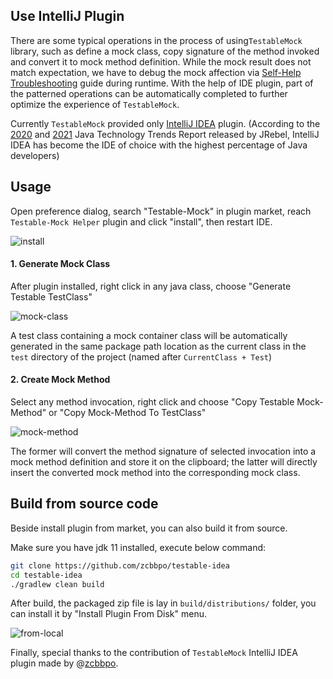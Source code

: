 Use IntelliJ Plugin
---

There are some typical operations in the process of using`TestableMock` library, such as define a mock class, copy signature of the method invoked and convert it to mock method definition. While the mock result does not match expectation, we have to debug the mock affection via [Self-Help Troubleshooting](zh-cn/doc/troubleshooting.md) guide during runtime. With the help of IDE plugin, part of the patterned operations can be automatically completed to further optimize the experience of `TestableMock`. 

Currently `TestableMock` provided only [IntelliJ IDEA](https://www.jetbrains.com/idea/) plugin. (According to the [2020](https://www.jrebel.com/blog/2020-java-technology-report#IDE) and [2021](https://www.jrebel.com/blog/2021-java-technology-report) Java Technology Trends Report released by JRebel, IntelliJ IDEA has become the IDE of choice with the highest percentage of Java developers)

## Usage

Open preference dialog, search "Testable-Mock" in plugin market, reach `Testable-Mock Helper` plugin and click "install", then restart IDE.

![install](https://img.alicdn.com/imgextra/i2/O1CN013twjqN2803NVtvJEP_!!6000000007869-0-tps-2342-566.jpg)

#### 1. **Generate Mock Class**

After plugin installed, right click in any java class, choose "Generate Testable TestClass"

![mock-class](https://img.alicdn.com/imgextra/i1/O1CN01gNsunh21jfVufv6EU_!!6000000007021-0-tps-546-291.jpg)

A test class containing a mock container class will be automatically generated in the same package path location as the current class in the `test` directory of the project (named after `CurrentClass + Test`)

#### 2. **Create Mock Method**

Select any method invocation, right click and choose "Copy Testable Mock-Method" or "Copy Mock-Method To TestClass"

![mock-method](https://img.alicdn.com/imgextra/i4/O1CN01K38Zsh1NrNYLlrUZ9_!!6000000001623-0-tps-642-264.jpg)

The former will convert the method signature of selected invocation into a mock method definition and store it on the clipboard; the latter will directly insert the converted mock method into the corresponding mock class.

## Build from source code

Beside install plugin from market, you can also build it from source.

Make sure you have jdk 11 installed, execute below command:

```bash
git clone https://github.com/zcbbpo/testable-idea
cd testable-idea
./gradlew clean build
```

After build, the packaged zip file is lay in `build/distributions/` folder, you can install it by "Install Plugin From Disk" menu.

![from-local](https://img.alicdn.com/imgextra/i3/O1CN01YMHefk26MNS4pH4ZI_!!6000000007647-0-tps-2342-516.jpg)

Finally, special thanks to the contribution of `TestableMock` IntelliJ IDEA plugin made by @[zcbbpo](https://github.com/zcbbpo).
